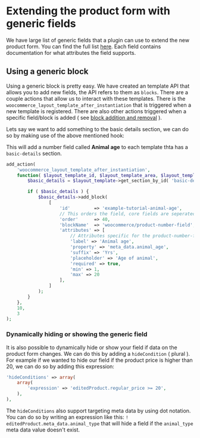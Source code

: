 # Extending the product form with generic fields

We have large list of generic fields that a plugin can use to extend the new product form. You can find the full list [here](https://github.com/woocommerce/woocommerce/blob/trunk/packages/js/product-editor/src/blocks/generic/README.md). Each field contains documentation for what attributes the field supports.

## Using a generic block

Using a generic block is pretty easy. We have created an template API that allows you to add new fields, the API refers to them as `blocks`. There are a couple actions that allow us to interact with these templates. There is the `woocommerce_layout_template_after_instantiation` that is triggered when a new template is registered. There are also other actions triggered when a specific field/block is added ( see [block addition and removal](https://github.com/woocommerce/woocommerce/blob/trunk/docs/product-editor-development/block-template-lifecycle.md#block-addition-and-removal) ).

Lets say we want to add something to the basic details section, we can do so by making use of the above mentioned hook:

This will add a number field called **Animal age** to each template thta has a `basic-details` section.

```php
add_action(
	'woocommerce_layout_template_after_instantiation',
	function( $layout_template_id, $layout_template_area, $layout_template ) {
	    $basic_details = $layout_template->get_section_by_id( 'basic-details' );

        if ( $basic_details ) {
	        $basic_details->add_block(
        		[
        			'id' 	     => 'example-tutorial-animal-age',
                    // This orders the field, core fields are seperated by sums of 10.
	            	'order'	     => 40,
	            	'blockName'  => 'woocommerce/product-number-field',
	            	'attributes' => [
                        // Attributes specific for the product-number-field.
	            		'label' => 'Animal age',
	            		'property' => 'meta_data.animal_age',
	            		'suffix' => 'Yrs',
	            		'placeholder' => 'Age of animal',
	            		'required' => true,
	            		'min' => 1,
	            		'max' => 20
	            	],
                ]
            );
        }
	},
	10,
	3
);
```

### Dynamically hiding or showing the generic field

It is also possible to dynamically hide or show your field if data on the product form changes.
We can do this by adding a `hideCondition` ( plural ). For example if we wanted to hide our field if the product price is higher than 20, we can do so by adding this expression:

```php
'hideConditions' => array(
	array(
		'expression' => 'editedProduct.regular_price >= 20',
	),
),
```

The `hideConditions` also support targeting meta data by using dot notation. You can do so by writing an expression like this: `! editedProduct.meta_data.animal_type` that will hide a field if the `animal_type` meta data value doesn't exist.
